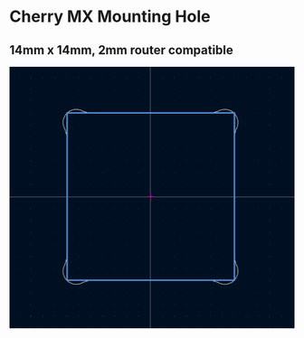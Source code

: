 # Cherry MX Mounting Hole

## 14mm x 14mm, 2mm router compatible

![](./docs/MountingHole_CherryMX_2mm_router.png)
